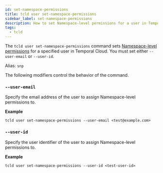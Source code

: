 ```yaml
---
id: set-namespace-permissions
title: tcld user set-namespace-permissions
sidebar_label: set-namespace-permissions
description: How to set Namespace-level permissions for a user in Temporal Cloud using tcld.
tags:
  - tcld
---
```


The `tcld user set-namespace-permissions` command sets [Namespace-level permissions](/cloud/#namespace-level-permissions) for a specified user in Temporal Cloud.
You must set either `--user-email` or `--user-id`.

Alias: `snp`

The following modifiers control the behavior of the command.

### `--user-email`

Specify the email address of the user to assign Namespace-level permissions to.

**Example**

```command
tcld user set-namespace-permissions --user-email <test@example.com>
```

### `--user-id`

Specify the user identifier of the user to assign Namespace-level permissions to.

**Example**

```command
tcld user set-namespace-permissions --user-id <test-user-id>
```
